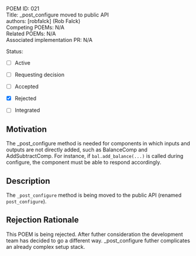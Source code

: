 POEM ID: 021  
Title:  _post_configure moved to public API  
authors: [robfalck] (Rob Falck)  
Competing POEMs: N/A  
Related POEMs: N/A  
Associated implementation PR: N/A  

Status:

- [ ] Active
- [ ] Requesting decision
- [ ] Accepted
- [x] Rejected
- [ ] Integrated


Motivation
----------

The _post_configure method is needed for components in which inputs and outputs are not directly added, such as
BalanceComp and AddSubtractComp.  For instance, if `bal.add_balance(...)` is called during configure, the component
must be able to respond accordingly.

Description
-----------

The `_post_configure` method is being moved to the public API (renamed `post_configure`).

Rejection Rationale
-------------------

This POEM is being rejected. After futher consideration the development team has decided to go a different way.  _post_configure futher complicates an already complex setup stack.
